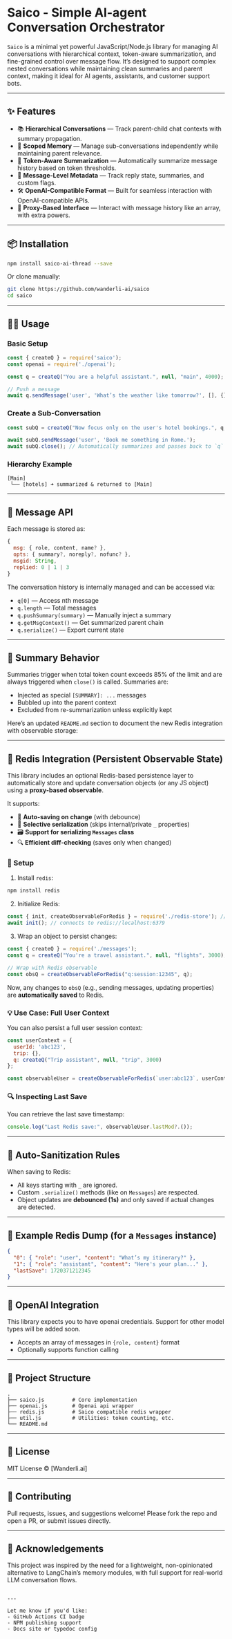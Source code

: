 # Saico - Simple AI-agent Conversation Orchestrator

`Saico` is a minimal yet powerful JavaScript/Node.js library for managing AI conversations with hierarchical context, token-aware summarization, and fine-grained control over message flow. It’s designed to support complex nested conversations while maintaining clean summaries and parent context, making it ideal for AI agents, assistants, and customer support bots.

---

## ✨ Features

- 📚 **Hierarchical Conversations** — Track parent-child chat contexts with summary propagation.
- 🧵 **Scoped Memory** — Manage sub-conversations independently while maintaining parent relevance.
- 🔁 **Token-Aware Summarization** — Automatically summarize message history based on token thresholds.
- 💬 **Message-Level Metadata** — Track reply state, summaries, and custom flags.
- 🛠️ **OpenAI-Compatible Format** — Built for seamless interaction with OpenAI-compatible APIs.
- 🧰 **Proxy-Based Interface** — Interact with message history like an array, with extra powers.

---

## 📦 Installation

```bash
npm install saico-ai-thread --save
````

Or clone manually:

```bash
git clone https://github.com/wanderli-ai/saico
cd saico
```

---

## 🧑‍💻 Usage

### Basic Setup

```js
const { createQ } = require('saico');
const openai = require('./openai');

const q = createQ("You are a helpful assistant.", null, "main", 4000);

// Push a message
await q.sendMessage('user', 'What’s the weather like tomorrow?', [], {});
```

### Create a Sub-Conversation

```js
const subQ = createQ("Now focus only on the user's hotel bookings.", q, "hotels");

await subQ.sendMessage('user', 'Book me something in Rome.');
await subQ.close(); // Automatically summarizes and passes back to `q`
```

### Hierarchy Example

```text
[Main]
 └── [hotels] ➜ summarized & returned to [Main]
```

---

## 🧠 Message API

Each message is stored as:

```js
{
  msg: { role, content, name? },
  opts: { summary?, noreply?, nofunc? },
  msgid: String,
  replied: 0 | 1 | 3
}
```

The conversation history is internally managed and can be accessed via:

* `q[0]` — Access nth message
* `q.length` — Total messages
* `q.pushSummary(summary)` — Manually inject a summary
* `q.getMsgContext()` — Get summarized parent chain
* `q.serialize()` — Export current state

---

## 🧪 Summary Behavior

Summaries trigger when total token count exceeds 85% of the limit and are always triggered when `close()` is called.
Summaries are:

* Injected as special `[SUMMARY]: ...` messages
* Bubbled up into the parent context
* Excluded from re-summarization unless explicitly kept

Here’s an updated `README.md` section to document the new Redis integration with observable storage:

---

## 🔄 Redis Integration (Persistent Observable State)

This library includes an optional Redis-based persistence layer to automatically store and update conversation objects (or any JS object) using a **proxy-based observable**.

It supports:

* 🔄 **Auto-saving on change** (with debounce)
* 🧠 **Selective serialization** (skips internal/private `_` properties)
* 🗃️ **Support for serializing `Messages` class**
* 🔍 **Efficient diff-checking** (saves only when changed)

### 🔧 Setup

1. Install `redis`:

```bash
npm install redis
```

2. Initialize Redis:

```js
const { init, createObservableForRedis } = require('./redis-store'); // adjust path if needed
await init(); // connects to redis://localhost:6379
```

3. Wrap an object to persist changes:

```js
const { createQ } = require('./messages');
const q = createQ("You're a travel assistant.", null, "flights", 3000);

// Wrap with Redis observable
const obsQ = createObservableForRedis("q:session:12345", q);
```

Now, any changes to `obsQ` (e.g., sending messages, updating properties) are **automatically saved** to Redis.

### 💡 Use Case: Full User Context

You can also persist a full user session context:

```js
const userContext = {
  userId: 'abc123',
  trip: {},
  q: createQ("Trip assistant", null, "trip", 3000)
};

const observableUser = createObservableForRedis(`user:abc123`, userContext);
```

### 🔍 Inspecting Last Save

You can retrieve the last save timestamp:

```js
console.log("Last Redis save:", observableUser.lastMod?.());
```

---

## 🧼 Auto-Sanitization Rules

When saving to Redis:

* All keys starting with `_` are ignored.
* Custom `.serialize()` methods (like on `Messages`) are respected.
* Object updates are **debounced (1s)** and only saved if actual changes are detected.

---

## 🧪 Example Redis Dump (for a `Messages` instance)

```json
{
  "0": { "role": "user", "content": "What’s my itinerary?" },
  "1": { "role": "assistant", "content": "Here's your plan..." },
  "lastSave": 1720371212345
}
```
---

## 🔌 OpenAI Integration

This library expects you to have openai credentials. Support for other model types will be added soon.

* Accepts an array of messages in `{role, content}` format
* Optionally supports function calling

---

## 📁 Project Structure

```
.
├── saico.js         # Core implementation
├── openai.js        # Openai api wrapper
├── redis.js         # Saico compatible redis wrapper
├── util.js          # Utilities: token counting, etc.
└── README.md
```

---

## 🔐 License

MIT License © \[Wanderli.ai]

---

## 🙌 Contributing

Pull requests, issues, and suggestions welcome! Please fork the repo and open a PR, or submit issues directly.

---

## 📣 Acknowledgements

This project was inspired by the need for a lightweight, non-opinionated alternative to LangChain’s memory modules, 
with full support for real-world LLM conversation flows.

```

---

Let me know if you'd like:
- GitHub Actions CI badge
- NPM publishing support
- Docs site or typedoc config
```

